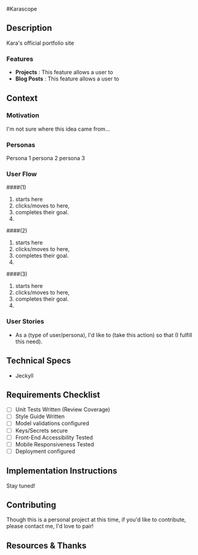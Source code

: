 #Karascope

## Description
Kara's official portfolio site

### Features
- **Projects** : This feature allows a user to
- **Blog Posts** : This feature allows a user to

<!-- ### ScreenShots
![Image title](imagelink.jpg)
![Image title](imagelink.jpg)
![Image title](imagelink.jpg) -->

## Context
### Motivation
I'm not sure where this idea came from...

### Personas
Persona 1
persona 2
persona 3

### User Flow

####(1)
 1. starts here
 2. clicks/moves to here,
 3. completes their goal.
 4.

####(2)
 1. starts here
 2. clicks/moves to here,
 3. completes their goal.
 4.

####(3)
 1. starts here
 2. clicks/moves to here,
 3. completes their goal.
 4.


### User Stories
- As a (type of user/persona), I'd like to (take this action) so that (I fulfill this need).

## Technical Specs
- Jeckyll

## Requirements Checklist
- [ ] Unit Tests Written (Review Coverage)
- [ ] Style Guide Written
- [ ] Model validations configured
- [ ] Keys/Secrets secure
- [ ] Front-End Accessibility Tested
- [ ] Mobile Responsiveness Tested
- [ ] Deployment configured

## Implementation Instructions
Stay tuned!
<!-- ### Environment Setup
```
add instructions
```
### Running
```
add instructions
```
### Tests
```
add instructions
```
## License
add buttons and info on licensing chosen.
-->
## Contributing
Though this is a personal project at this time, if you'd like to contribute, please contact me, I'd love to pair!

## Resources & Thanks
